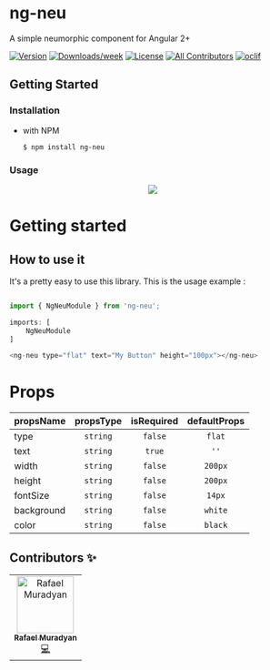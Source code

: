 # ng-neu

A simple neumorphic component for Angular 2+

[![Version](https://img.shields.io/npm/v/open-source-npm-package-template.svg)](https://www.npmjs.com/package/ng-neu)
[![Downloads/week](https://img.shields.io/npm/dw/open-source-npm-package-template.svg)](https://www.npmjs.com/package/ng-neu)
[![License](https://img.shields.io/npm/l/open-source-npm-package-template.svg)](https://github.com/iamrafo/ng-neu/blob/master/package.json)
[![All Contributors](https://img.shields.io/badge/all_contributors-1-orange.svg?style=flat)](#contributors)
[![oclif](https://img.shields.io/badge/cli-oclif-brightgreen.svg)](https://oclif.io)

## Getting Started

### Installation

- with NPM
  
  ```$ npm install ng-neu```

### Usage

<!-- usage --->

<p align="center">
    <img src="https://i.imgur.com/GTrX0bv.gif" />
</p>

# Getting started

## How to use it
It's a pretty easy to use this library. This is the usage example :
```javascript

import { NgNeuModule } from 'ng-neu'; 

imports: [
    NgNeuModule
]

<ng-neu type="flat" text="My Button" height="100px"></ng-neu>

```

# Props
| propsName | propsType | isRequired | defaultProps |
| --------- | :-------: | :--------: | :----------: |
| type | `string` | `false` | `flat` |
| text | `string` | `true` | `''` |
| width | `string` | `false` | `200px` |
| height | `string` | `false` | `200px` |
| fontSize | `string` | `false` | `14px` |
| background | `string` | `false` | `white` |
| color | `string` | `false` | `black` |

## Contributors ✨

<table>
  <tr>
    <td align="center"><a href="https://github.com/iamrafo"><img src="https://avatars3.githubusercontent.com/u/33260974?s=460&u=ca2b0f7882cdba1d90481ae471301b95181289d7&v=4" width="100px;" alt="Rafael Muradyan"/><br /><sub><b>Rafael Muradyan</b></sub></a><br /><a href="https://github.com/iamrafo" title="Code">💻</a></td>
  </tr>
</table>
